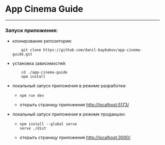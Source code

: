 # App Cinema Guide

---

### Запуск приложения:

-   клонирование репозитория:

    ```bush
    	git clone https://github.com/danil-baybakov/app-cinema-guide.git
    ```

-   установка зависимостей:

    ```bush
    	cd ./app-cinema-guide
    	npm install
    ```

-   локальный запуск приложения в режиме разработки:

    -   ```bush
        npm run dev
        ```
    -   открыть страницу приложения <http://localhost:5173/>

-   локальный запуск приложения в режиме продакшен:
    -   ```bush
        npm install --global serve
        serve ./dist
        ```
    -   открыть страницу приложения <http://localhost:3000/>
